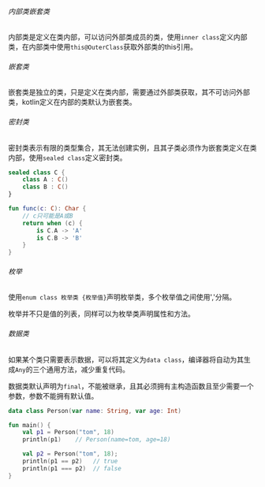 ###### 内部类嵌套类

内部类是定义在类内部，可以访问外部类成员的类，使用`inner class`定义内部类，在内部类中使用`this@OuterClass`获取外部类的this引用。

###### 嵌套类

嵌套类是独立的类，只是定义在类内部，需要通过外部类获取，其不可访问外部类，kotlin定义在内部的类默认为嵌套类。

###### 密封类

密封类表示有限的类型集合，其无法创建实例，且其子类必须作为嵌套类定义在类内部，使用`sealed class`定义密封类。

```kotlin
sealed class C {
    class A : C()
    class B : C()
}

fun func(c: C): Char {
    // c只可能是A或B
    return when (c) {
        is C.A -> 'A'
        is C.B -> 'B'
    }
}
```

###### 枚举

使用`enum class 枚举类 {枚举值}`声明枚举类，多个枚举值之间使用','分隔。

枚举并不只是值的列表，同样可以为枚举类声明属性和方法。

###### 数据类

如果某个类只需要表示数据，可以将其定义为`data class`，编译器将自动为其生成`Any`的三个通用方法，减少重复代码。

数据类默认声明为`final`，不能被继承，且其必须拥有主构造函数且至少需要一个参数，参数不能拥有默认值。

```kotlin
data class Person(var name: String, var age: Int)

fun main() {
    val p1 = Person("tom", 18)
    println(p1)    // Person(name=tom, age=18)

    val p2 = Person("tom", 18);
    println(p1 == p2)   // true
    println(p1 === p2)  // false
}
```

